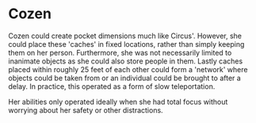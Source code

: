# Cozen
Cozen could create pocket dimensions much like Circus'. However, she could place these 'caches' in fixed locations, rather than simply keeping them on her person. Furthermore, she was not necessarily limited to inanimate objects as she could also store people in them. Lastly caches placed within roughly 25 feet of each other could form a 'network' where objects could be taken from or an individual could be brought to after a delay. In practice, this operated as a form of slow teleportation.

Her abilities only operated ideally when she had total focus without worrying about her safety or other distractions.
